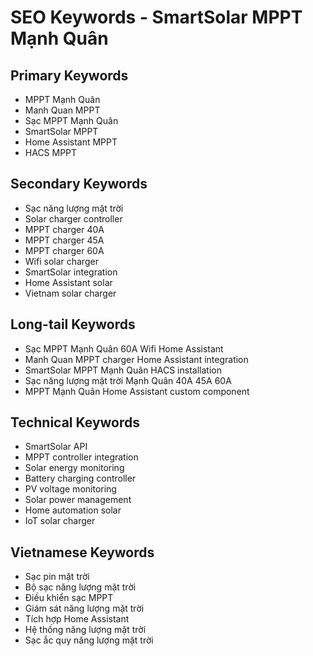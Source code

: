 # SEO Keywords - SmartSolar MPPT Mạnh Quân

## Primary Keywords
- MPPT Mạnh Quân
- Manh Quan MPPT
- Sạc MPPT Mạnh Quân
- SmartSolar MPPT
- Home Assistant MPPT
- HACS MPPT

## Secondary Keywords
- Sạc năng lượng mặt trời
- Solar charger controller
- MPPT charger 40A
- MPPT charger 45A
- MPPT charger 60A
- Wifi solar charger
- SmartSolar integration
- Home Assistant solar
- Vietnam solar charger

## Long-tail Keywords
- Sạc MPPT Mạnh Quân 60A Wifi Home Assistant
- Manh Quan MPPT charger Home Assistant integration
- SmartSolar MPPT Mạnh Quân HACS installation
- Sạc năng lượng mặt trời Mạnh Quân 40A 45A 60A
- MPPT Mạnh Quân Home Assistant custom component

## Technical Keywords
- SmartSolar API
- MPPT controller integration
- Solar energy monitoring
- Battery charging controller
- PV voltage monitoring
- Solar power management
- Home automation solar
- IoT solar charger

## Vietnamese Keywords
- Sạc pin mặt trời
- Bộ sạc năng lượng mặt trời
- Điều khiển sạc MPPT
- Giám sát năng lượng mặt trời
- Tích hợp Home Assistant
- Hệ thống năng lượng mặt trời
- Sạc ắc quy năng lượng mặt trời
